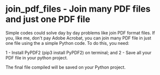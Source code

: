 # join_pdf_files - Join many PDF files and just one PDF file

Simple codes could solve day by day problems like join PDF format files. If you, like me, don't pay Adobe Acrobat, you can join many PDF file in just one file using the  a simple Python code. To do this, you need:

1 - Install PyPDF2 (pip3 install PyPDF2) on terminal; and
2 - Save all your PDF file in your python project.

The final file compiled will be saved on your Python project.
